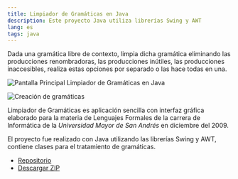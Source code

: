 ```yaml
---
title: Limpiador de Gramáticas en Java
description: Este proyecto Java utiliza librerías Swing y AWT
lang: es
tags: java
---
```


Dada una gramática libre de contexto, limpia dicha gramática eliminando las producciones renombradoras, las producciones inútiles, las producciones inaccesibles, realiza estas opciones por separado o las hace todas en una.

![Pantalla Principal Limpiador de Gramáticas en Java](/images/java/grammar-cleaner/limpiador-gramaticas-java-1.png)

![Creación de gramáticas](/images/java/grammar-cleaner/limpiador-gramaticas-java-2.png)

Limpiador de Gramáticas es aplicación sencilla con interfaz gráfica elaborado para la materia de Lenguajes Formales de la carrera de Informática de la *Universidad Mayor de San Andrés* en diciembre del 2009.

El proyecto fue realizado con Java utilizando las librerías Swing y AWT, contiene clases para el tratamiento de gramáticas.

* [Repositorio](https://github.com/alvareztech/LimpiadorDeGramaticas)
* [Descargar ZIP](https://github.com/alvareztech/LimpiadorDeGramaticas/archive/master.zip)
